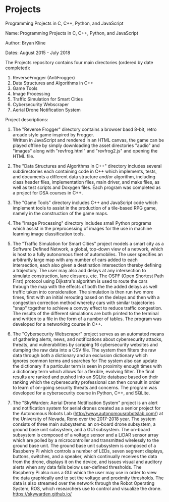# Projects
Programming Projects in C, C++, Python, and JavaScript

Name: Programming Projects in C, C++, Python, and JavaScript

Author: Bryan Kline

Dates:  August 2015 - July 2018

The Projects repository contains four main directories (ordered by date completed):

  1. ReverseFrogger (AntiFrogger)
  2. Data Structures and Algorithms in C++
  3. Game Tools
  4. Image Processing
  5. Traffic Simulation for Smart Cities
  6. Cybersecurity Webscraper
  7. Aerial Drone Notification System

Project descriptions: 

1. The "Reverse Frogger" directory contains a browser basd 8-bit, retro arcade style game inspired by Frogger.  
Written in JavaScript and rendered in an HTML canvas, the game can be played offline by simply downloading the 
asset directories "audio" and "images" along with "revfrog.html" and "revfrog2.js" and opening the HTML file.   

2. The "Data Structures and Algorithms in C++" directory includes several subdirectories each containing code in C++
which implements, tests, and documents a different data structure and/or algorithm, including class header files, 
implementation files, main driver, and make files, as well as test scripts and Doxygen files.  Each program was 
completed as a project for DSA courses in C++.

3. The "Game Tools" directory includes C++ and JavaScript code which implement tools to assist in the production of a tile-based RPG game, namely in the construction of the game maps.

4. The "Image Processing" directory includes small Python programs which assist in the preprocessing of images for the use in machine learning image classification tools.

5. The "Traffic Simulation for Smart Cities" project models a smart city as a Software Defined Network, a global, top-down view
of a network, which is host to a fully autonomous fleet of automobiles.  The user specifies an arbitrarily large map with any 
number of cars added to each intersection, each also given a destination intersection thereby defining a trajectory.  The 
user may also add delays at any intersection to simulate construction, lane closures, etc. The OSPF (Open Shortest Path First) 
protocol using Dijkstra's algorithm is used to route the cars through the map with the effects of both the the added delays 
as well traffic taken into consideration.  The simulation is then run two more times, first with an initial rerouting based on 
the delays and then with a congestion correction method whereby cars with similar trajectories "snap" together to
achieve a convoy effect to reduce traffic congestion.  The results of the different simulations are both printed to the 
terminal and written to a file in the form of a number of tables.  The program was developed for a networking course in C++. 

6. The "Cybersecurity Webscraper" project serves as an automated means of gathering alerts, news, and notifications about 
cybersecurity attacks, threats, and vulnerabilities by scraping 16 cybersecurity websites and dumping the raw data
into a CSV file.  The system then filters the raw data through both a dictionary and an exclusion dictionary which
ignores common terms and searches for The system also can update the dictionary if a particular term is seen in proximity
enough times with a dictionary term which allows for a flexible, evolving filter.  The final results are ranked and pushed 
into an SQLite database based on their ranking which the cybersecurity professional can then consult in order to learn of
on-going security threats and concerns.  The program was developed for a cybersecurity course in Python, C++, and SQLite.

7. The "SkyWarden: Aerial Drone Notification System" project is an alert and notification system for aerial drones created as 
a senior project for the Autonomous Robots Lab (http://www.autonomousrobotslab.com/) at the University of Nevada, Reno over the
2017-2018 year.  The system consists of three main subsystems: an on-board drone subsystem, a ground base unit subsystem,
and a GUI subsystem.  The on-board subsystem is composed of a voltage sensor and a LiDAR sensor array which are polled by
a microcontroller and transmitted wirelessly to the ground base unit.  The ground base unit subsystem is composed of a
Raspberry Pi which controls a number of LEDs, seven segment displays, buttons, switches, and a speaker, which continually
receives the data from the drone, displays it on the device, and issues visual and auditory alerts when any data falls below
user-defined thresholds.  The Raspberry Pi also runs a GUI which the user may use in order to view the data graphically and
to set the voltage and proximity thresholds.  The data is also streamed over the network through the Robot Operating System,
ROS, which researchers use to control and visualize the drone. https://skywarden.github.io/
